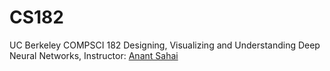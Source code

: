# CS182
UC Berkeley COMPSCI 182 Designing, Visualizing and Understanding Deep Neural Networks, Instructor: [Anant Sahai](https://vcresearch.berkeley.edu/faculty/anant-sahai)
